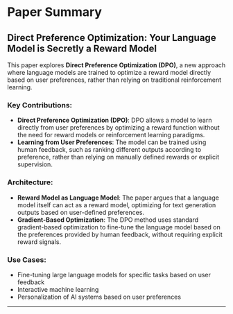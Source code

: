 # Paper Summary

## **Direct Preference Optimization: Your Language Model is Secretly a Reward Model**

This paper explores **Direct Preference Optimization (DPO)**, a new approach where language models are trained to optimize a reward model directly based on user preferences, rather than relying on traditional reinforcement learning.

### Key Contributions:
- **Direct Preference Optimization (DPO)**: DPO allows a model to learn directly from user preferences by optimizing a reward function without the need for reward models or reinforcement learning paradigms.
- **Learning from User Preferences**: The model can be trained using human feedback, such as ranking different outputs according to preference, rather than relying on manually defined rewards or explicit supervision.

### Architecture:
- **Reward Model as Language Model**: The paper argues that a language model itself can act as a reward model, optimizing for text generation outputs based on user-defined preferences.
- **Gradient-Based Optimization**: The DPO method uses standard gradient-based optimization to fine-tune the language model based on the preferences provided by human feedback, without requiring explicit reward signals.

### Use Cases:
- Fine-tuning large language models for specific tasks based on user feedback
- Interactive machine learning
- Personalization of AI systems based on user preferences

---

